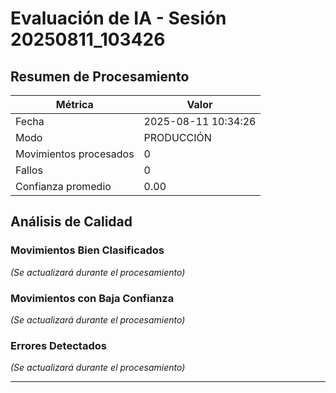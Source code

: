 # Evaluación de IA - Sesión 20250811_103426

## Resumen de Procesamiento

| Métrica | Valor |
|---------|-------|
| Fecha | 2025-08-11 10:34:26 |
| Modo | PRODUCCIÓN |
| Movimientos procesados | 0 |
| Fallos | 0 |
| Confianza promedio | 0.00 |

## Análisis de Calidad

### Movimientos Bien Clasificados
_(Se actualizará durante el procesamiento)_

### Movimientos con Baja Confianza
_(Se actualizará durante el procesamiento)_

### Errores Detectados
_(Se actualizará durante el procesamiento)_

---

